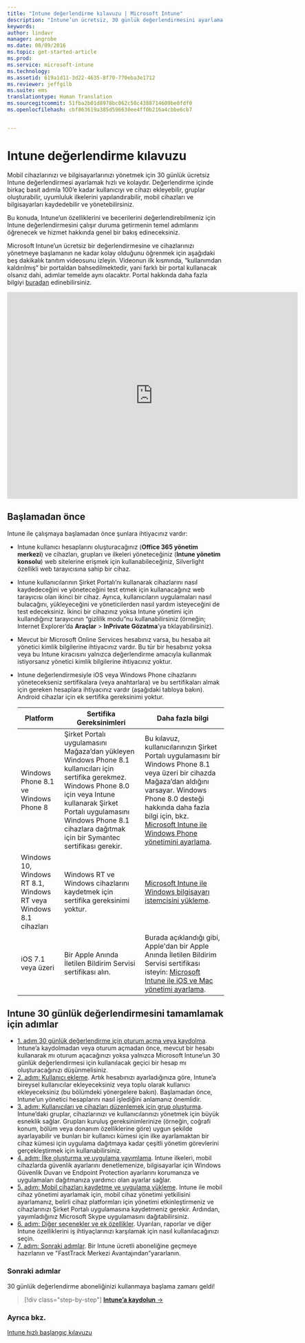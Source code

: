 ```yaml
---
title: "Intune değerlendirme kılavuzu | Microsoft Intune"
description: "Intune’un ücretsiz, 30 günlük değerlendirmesini ayarlama işlemine giriş ve önkoşullar"
keywords: 
author: lindavr
manager: angrobe
ms.date: 08/09/2016
ms.topic: get-started-article
ms.prod: 
ms.service: microsoft-intune
ms.technology: 
ms.assetid: 619a1d11-3d22-4635-8f70-770eba3e1712
ms.reviewer: jeffgilb
ms.suite: ems
translationtype: Human Translation
ms.sourcegitcommit: 51fba2b01d8978bc062c50c4388714609be0fdf0
ms.openlocfilehash: cbf863619a385d596630ee4ff0b216a4cbbe6cb7


---
```


# Intune değerlendirme kılavuzu
Mobil cihazlarınızı ve bilgisayarlarınızı yönetmek için 30 günlük ücretsiz Intune değerlendirmesi ayarlamak hızlı ve kolaydır. Değerlendirme içinde birkaç basit adımla 100’e kadar kullanıcıyı ve cihazı ekleyebilir, gruplar oluşturabilir, uyumluluk ilkelerini yapılandırabilir, mobil cihazları ve bilgisayarları kaydedebilir ve yönetebilirsiniz.

Bu konuda, Intune’un özelliklerini ve becerilerini değerlendirebilmeniz için Intune değerlendirmesini çalışır duruma getirmenin temel adımlarını öğrenecek ve hizmet hakkında genel bir bakış edineceksiniz.

Microsoft Intune’un ücretsiz bir değerlendirmesine ve cihazlarınızı yönetmeye başlamanın ne kadar kolay olduğunu öğrenmek için aşağıdaki beş dakikalık tanıtım videosunu izleyin. Videonun ilk kısmında, “kullanımdan kaldırılmış” bir portaldan bahsedilmektedir, yani farklı bir portal kullanacak olsanız dahi, adımlar temelde aynı olacaktır. Portal hakkında daha fazla bilgiyi [buradan](https://docs.microsoft.com/intune/deploy-use/account-portal-merged-with-Office-365) edinebilirsiniz.

<iframe width="675" height="480" src="https://www.youtube.com/embed/ltcZvm4VOFU" frameborder="0" allowfullscreen></iframe>

## Başlamadan önce
Intune ile çalışmaya başlamadan önce şunlara ihtiyacınız vardır:

-   Intune kullanıcı hesaplarını oluşturacağınız (**Office 365 yönetim merkezi**) ve cihazları, grupları ve ilkeleri yöneteceğiniz (**Intune yönetim konsolu**) web sitelerine erişmek için kullanabileceğiniz, Silverlight özellikli web tarayıcısına sahip bir cihaz.

-   Intune kullanıcılarının Şirket Portalı’nı kullanarak cihazlarını nasıl kaydedeceğini ve yöneteceğini test etmek için kullanacağınız web tarayıcısı olan ikinci bir cihaz. Ayrıca, kullanıcıların uygulamaları nasıl bulacağını, yükleyeceğini ve yöneticilerden nasıl yardım isteyeceğini de test edeceksiniz. İkinci bir cihazınız yoksa Intune yönetimi için kullandığınız tarayıcının “gizlilik modu”nu kullanabilirsiniz (örneğin; Internet Explorer’da **Araçlar** &gt; **InPrivate Gözatma**’ya tıklayabilirsiniz).

-   Mevcut bir Microsoft Online Services hesabınız varsa, bu hesaba ait yönetici kimlik bilgilerine ihtiyacınız vardır. Bu tür bir hesabınız yoksa veya bu Intune kiracısını yalnızca değerlendirme amacıyla kullanmak istiyorsanız yönetici kimlik bilgilerine ihtiyacınız yoktur.

-   Intune değerlendirmesiyle iOS veya Windows Phone cihazlarını yönetecekseniz sertifikalara (veya anahtarlara) ve bu sertifikaları almak için gereken hesaplara ihtiyacınız vardır (aşağıdaki tabloya bakın). Android cihazlar için ek sertifika gereksinimi yoktur.

    |Platform|Sertifika Gereksinimleri|Daha fazla bilgi|
    |------------|----------------------------|--------------------|
    |Windows Phone 8.1 ve Windows Phone 8 |Şirket Portalı uygulamasını Mağaza’dan yükleyen Windows Phone 8.1 kullanıcıları için sertifika gerekmez. Windows Phone 8.0 için veya Intune kullanarak Şirket Portalı uygulamasını Windows Phone 8.1 cihazlara dağıtmak için bir Symantec sertifikası gerekir.|Bu kılavuz, kullanıcılarınızın Şirket Portalı uygulamasını bir Windows Phone 8.1 veya üzeri bir cihazda Mağaza’dan aldığını varsayar. Windows Phone 8.0 desteği hakkında daha fazla bilgi için, bkz. [Microsoft Intune ile Windows Phone yönetimini ayarlama](/Intune/Deploy-Use/set-up-windows-phone-management-with-microsoft-intune).|
    |Windows 10, Windows RT 8.1, Windows RT veya Windows 8.1 cihazları|Windows RT ve Windows cihazlarını kaydetmek için sertifika gereksinimi yoktur.|[Microsoft Intune ile Windows bilgisayarı istemcisini yükleme](/Intune/Deploy-Use/install-the-windows-pc-client-with-microsoft-intune).|
    |iOS 7.1 veya üzeri|Bir Apple Anında İletilen Bildirim Servisi sertifikası alın.|Burada açıklandığı gibi, Apple'dan bir Apple Anında İletilen Bildirim Servisi sertifikası isteyin: [Microsoft Intune ile iOS ve Mac yönetimi ayarlama](/Intune/Deploy-Use/set-up-ios-and-mac-management-with-microsoft-intune).|

## Intune 30 günlük değerlendirmesini tamamlamak için adımlar
- [1. adım 30 günlük değerlendirme için oturum açma veya kaydolma](get-started-with-a-30-day-trial-of-microsoft-intune-step-1.md). Intune’a kaydolmadan veya oturum açmadan önce, mevcut bir hesabı kullanarak mı oturum açacağınızı yoksa yalnızca Microsoft Intune’un 30 günlük değerlendirmesi için kullanılacak geçici bir hesap mı oluşturacağınızı düşünmelisiniz.
- [2. adım: Kullanıcı ekleme](get-started-with-a-30-day-trial-of-microsoft-intune-step-2.md). Artık hesabınızı ayarladığınıza göre, Intune’a bireysel kullanıcılar ekleyeceksiniz veya toplu olarak kullanıcı ekleyeceksiniz (bu bölümdeki yönergelere bakın). Başlamadan önce, Intune’un yönetici hesaplarını nasıl işlediğini anlamanız önemlidir.
- [3. adım: Kullanıcıları ve cihazları düzenlemek için grup oluşturma](get-started-with-a-30-day-trial-of-microsoft-intune-step-3.md). Intune’daki gruplar, cihazlarınızı ve kullanıcılarınızı yönetmek için büyük esneklik sağlar. Grupları kuruluş gereksinimlerinize (örneğin, coğrafi konum, bölüm veya donanım özelliklerine göre) uygun şekilde ayarlayabilir ve bunları bir kullanıcı kümesi için ilke ayarlamaktan bir cihaz kümesi için uygulama dağıtmaya kadar çeşitli yönetim görevlerini gerçekleştirmek için kullanabilirsiniz.
- [4. adım: İlke oluşturma ve uygulama yayımlama](get-started-with-a-30-day-trial-of-microsoft-intune-step-4.md). Intune ilkeleri, mobil cihazlarda güvenlik ayarlarını denetlemenize, bilgisayarlar için Windows Güvenlik Duvarı ve Endpoint Protection ayarlarını korumanıza ve uygulamaları dağıtmanıza yardımcı olan ayarlar sağlar.
- [5. adım: Mobil cihazları kaydetme ve uygulama yükleme](get-started-with-a-30-day-trial-of-microsoft-intune-step-5.md). Intune ile mobil cihaz yönetimi ayarlamak için, mobil cihaz yönetimi yetkilisini ayarlamanız, belirli cihaz platformları için yönetimi etkinleştirmeniz ve cihazlarınızı Şirket Portalı uygulamasına kaydetmeniz gerekir. Ardından, yayımladığınız Microsoft Skype uygulamasını dağıtabilirsiniz.
- [6. adım: Diğer seçenekler ve ek özellikler](get-started-with-a-30-day-trial-of-microsoft-intune-step-6.md). Uyarıları, raporlar ve diğer Intune özelliklerini iş ihtiyaçlarınızı karşılamak için nasıl kullanılacağınızı seçin.
- [7. adım: Sonraki adımlar](get-started-with-a-30-day-trial-of-microsoft-intune-step-7.md). Bir Intune ücretli aboneliğine geçmeye hazırlanın ve "FastTrack Merkezi Avantajından”yararlanın.


### Sonraki adımlar
30 günlük değerlendirme aboneliğinizi kullanmaya başlama zamanı geldi!

>[!div class="step-by-step"]
[**Intune’a kaydolun** &rarr;](.\get-started-with-a-30-day-trial-of-microsoft-intune-step-1.md)

### Ayrıca bkz.
[Intune hızlı başlangıç kılavuzu](/intune/get-started/start-with-a-paid-subscription-to-microsoft-intune)



<!--HONumber=Aug16_HO2-->


